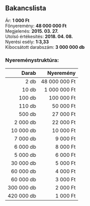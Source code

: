 ## Bakancslista

Ár: **1 000 Ft**<br/>
Főnyeremény: **48 000 000 Ft**<br/>
Megjelenés: **2015. 03. 27.**<br/>
Utolsó értékesítés: **2018. 04. 08.**<br/>
Nyerési esély: **1:3,33**<br/>
Kibocsátott darabszám: **3 000 000 db**<br/>

### Nyereménystruktúra:
Darab|Nyeremény
---:|---:
2 db|48 000 000 Ft
10 db|1 000 000 Ft
100 db|100 000 Ft
110 db|50 000 Ft
500 db|27 000 Ft
2 000 db|22 000 Ft
10 000 db|10 000 Ft
7 000 db|9 000 Ft
6 000 db|8 000 Ft
5 000 db|6 000 Ft
30 000 db|5 000 Ft
60 000 db|4 000 Ft
60 000 db|3 000 Ft
300 000 db|2 000 Ft
420 000 db|1 000 Ft
